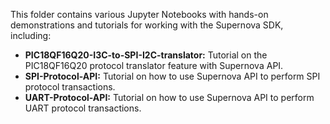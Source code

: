 This folder contains various Jupyter Notebooks with hands-on demonstrations and tutorials for working with the Supernova SDK, including:

- **PIC18QF16Q20-I3C-to-SPI-I2C-translator:** Tutorial on the PIC18QF16Q20 protocol translator feature with Supernova API.
- **SPI-Protocol-API:** Tutorial on how to use Supernova API to perform SPI protocol transactions.
- **UART-Protocol-API:** Tutorial on how to use Supernova API to perform UART protocol transactions.
